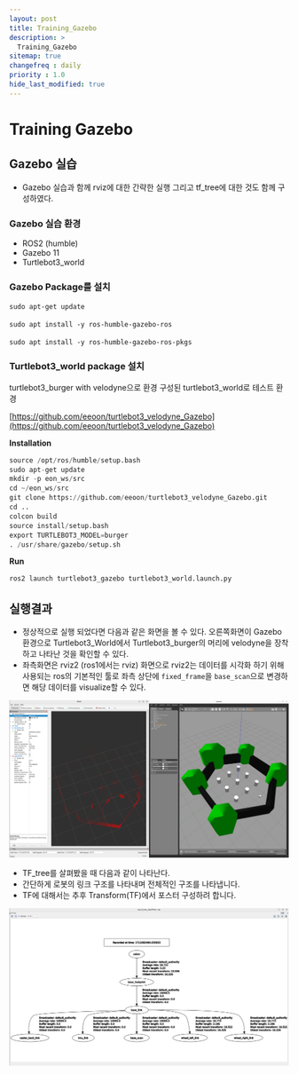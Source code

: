 ```yaml
---
layout: post
title: Training_Gazebo
description: >
  Training_Gazebo
sitemap: true
changefreq : daily
priority : 1.0
hide_last_modified: true
---
```


# Training Gazebo

## Gazebo 실습

- Gazebo 실습과 함께 rviz에 대한 간략한 실행 그리고 tf_tree에 대한 것도 함께 구성하였다.

### Gazebo 실습 환경

- ROS2 (humble)
- Gazebo 11
- Turtlebot3_world

### Gazebo Package를 설치

```
sudo apt-get update

sudo apt install -y ros-humble-gazebo-ros

sudo apt install -y ros-humble-gazebo-ros-pkgs
```

### Turtlebot3_world package 설치

turtlebot3_burger with velodyne으로 환경 구성된 turtlebot3_world로 테스트 환경

[https://github.com/eeoon/turtlebot3_velodyne_Gazebo](https://github.com/eeoon/turtlebot3_velodyne_Gazebo)

**Installation**

```python
source /opt/ros/humble/setup.bash
sudo apt-get update
mkdir -p eon_ws/src
cd ~/eon_ws/src
git clone https://github.com/eeoon/turtlebot3_velodyne_Gazebo.git
cd ..
colcon build
source install/setup.bash
export TURTLEBOT3_MODEL=burger
. /usr/share/gazebo/setup.sh
```

**Run**

```python
ros2 launch turtlebot3_gazebo turtlebot3_world.launch.py
```

## 실행결과

- 정상적으로 실행 되었다면 다음과 같은 화면을 볼 수 있다. 오른쪽화면이 Gazebo 환경으로 Turtlebot3_World에서 Turtlebot3_burger의 머리에 velodyne을 장착하고 나타난 것을 확인할 수 있다.
- 좌측화면은 rviz2 (ros1에서는 rviz) 화면으로 rviz2는 데이터를 시각화 하기 위해 사용되는 ros의 기본적인 툴로 좌측 상단에 `fixed_frame`을 `base_scan`으로 변경하면 해당 데이터를 visualize할 수 있다.

![result_picture.png](https://raw.githubusercontent.com/eeoon/eeoon.github.io/main/robotics/images/training_gazebo/image.png)

- TF_tree를 살펴봤을 때 다음과 같이 나타난다.
- 간단하게 로봇의 링크 구조를 나타내며 전체적인 구조를 나타냅니다.
- TF에 대해서는 추후 Transform(TF)에서 포스터 구성하려 합니다.

![rqt_tf_tree.png](https://raw.githubusercontent.com/eeoon/eeoon.github.io/main/robotics/images/training_gazebo/image2.png)
